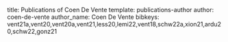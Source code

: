 title: Publications of Coen De Vente
template: publications-author
author: coen-de-vente
author_name: Coen De Vente
bibkeys: vent21a,vent20,vent20a,vent21,less20,lemi22,vent18,schw22a,xion21,ardu20,schw22,gonz21